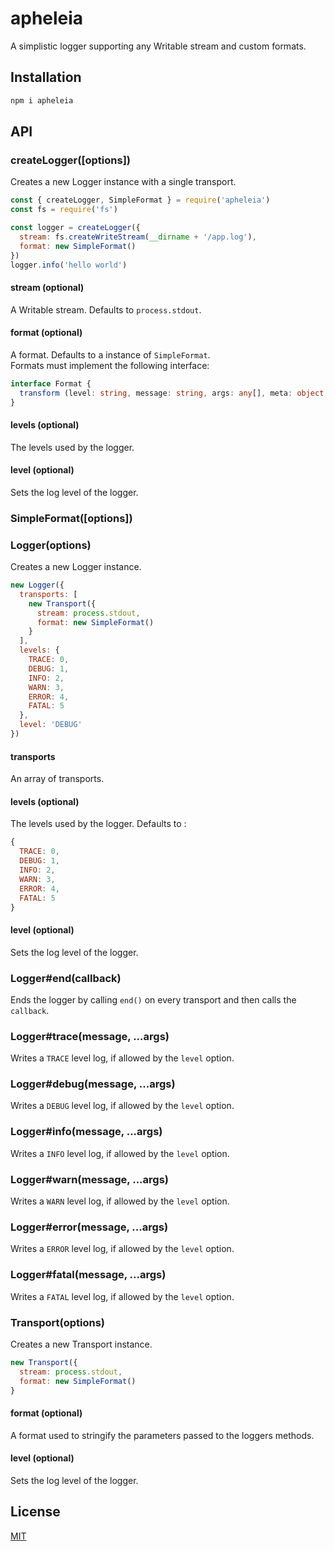 # apheleia

A simplistic logger supporting any Writable stream and custom formats.

## Installation

```bash
npm i apheleia
```

## API

### createLogger([options])
Creates a new Logger instance with a single transport.

```js
const { createLogger, SimpleFormat } = require('apheleia')
const fs = require('fs')

const logger = createLogger({
  stream: fs.createWriteStream(__dirname + '/app.log'),
  format: new SimpleFormat()
})
logger.info('hello world')
```
#### stream (optional)
A Writable stream. Defaults to `process.stdout`.

#### format (optional)

A format. Defaults to a instance of `SimpleFormat`.<br>
Formats must implement the following interface: 
```ts
interface Format {
  transform (level: string, message: string, args: any[], meta: object | undefined)
}
```

#### levels (optional)
The levels used by the logger.

#### level (optional)
Sets the log level of the logger.

### SimpleFormat([options])

### Logger(options)

Creates a new Logger instance.

```js
new Logger({
  transports: [
    new Transport({
      stream: process.stdout,
      format: new SimpleFormat()
    }
  ],
  levels: {
    TRACE: 0,
    DEBUG: 1,
    INFO: 2,
    WARN: 3,
    ERROR: 4,
    FATAL: 5
  },
  level: 'DEBUG'
})
```

#### transports

An array of transports.

#### levels (optional)
The levels used by the logger.
Defaults to :
```js
{
  TRACE: 0,
  DEBUG: 1,
  INFO: 2,
  WARN: 3,
  ERROR: 4,
  FATAL: 5
}
```

#### level (optional)
Sets the log level of the logger.

### Logger#end(callback)

Ends the logger by calling `end()` on every transport and then calls the `callback`.

### Logger#trace(message, ...args)
Writes a `TRACE` level log, if allowed by the `level` option.
### Logger#debug(message, ...args)
Writes a `DEBUG` level log, if allowed by the `level` option.
### Logger#info(message, ...args)
Writes a `INFO` level log, if allowed by the `level` option.
### Logger#warn(message, ...args)
Writes a `WARN` level log, if allowed by the `level` option.
### Logger#error(message, ...args)
Writes a `ERROR` level log, if allowed by the `level` option.
### Logger#fatal(message, ...args)
Writes a `FATAL` level log, if allowed by the `level` option.

### Transport(options)

Creates a new Transport instance.

```js
new Transport({
  stream: process.stdout,
  format: new SimpleFormat()
}
```
#### format (optional)

A format used to stringify the parameters passed to the loggers methods.

#### level (optional)
Sets the log level of the logger.

## License

[MIT](./LICENSE)